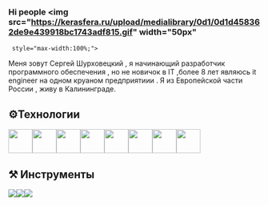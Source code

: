  ### Hi people <img src="https://kerasfera.ru/upload/medialibrary/0d1/0d1d458362de9e439918bc1743adf815.gif" width="50px"
     style="max-width:100%;">
 <p>Меня зовут Сергей Шурховецкий , я начинающий разработчик программного обеспечения , но не новичок в IT ,более 8 лет
     являюсь it engineer на одном круаном предприятиии . Я из Европейской части России , живу в Калининграде.</p>


 <h2>⚙️Технологии</h2>
 <div style="display: flex;">
     <img style="width:48px" src="https://kerasfera.ru/upload/medialibrary/b70/b70caea498ed02a90d684159a2ab2c34.png">
     <img style="width:48px" src="https://kerasfera.ru/upload/medialibrary/c37/c378db6e8d45563780d17bbb1cafc861.png">
     <img style="width:48px" src="https://kerasfera.ru/upload/medialibrary/bb4/bb4316fc91deb6d8690fb7ec427b5499.png">
     <img style="width:48px" src="https://kerasfera.ru/upload/medialibrary/cec/cec0ec847ffcc0bfbc645b96fa84c194.png">
     <img style="width:48px" src="https://kerasfera.ru/upload/medialibrary/0ec/0ec5cf3c44487beed4c67ce4ab8d1634.png">
     <img style="width:48px" src="https://kerasfera.ru/upload/medialibrary/28b/28be4e81b697ecaec39b98dea472870e.png">
     <img style="width:48px" src="https://kerasfera.ru/upload/medialibrary/275/275442425e7af6d7fae8c43fe83b8847.png">
     <img style="width:48px" src="https://kerasfera.ru/upload/medialibrary/447/447e81e842c40db5ed1318cf70bf57b4.png">

 </div>

 <h2>⚒ Инструменты</h2>
 <div style="display: flex;">
     <img src="https://kerasfera.ru/upload/medialibrary/a46/a462d04a17c414971f657977b18c194a.png">
     <img src="https://kerasfera.ru/upload/medialibrary/135/135ac9ba1f1697a84d7f0ec10c06301f.png">
     <img src="https://kerasfera.ru/upload/medialibrary/ea7/ea72ec46f78297631fa4a7025256b503.png">
     <img src="">
     <img src="">
     <img src="">
     <img src="">
     <img src="">
     <img src="">
     <img src="">
 </div>
